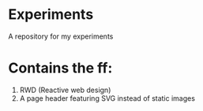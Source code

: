 Experiments
===========

A repository for my experiments

Contains the ff:
===========
1. RWD (Reactive web design)
2. A page header featuring SVG instead of static images
